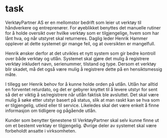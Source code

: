 # task

VerktøyPartner AS er en mellomstor bedrift som leier ut verktøy til håndverkere og entreprenører. For øyeblikket benyttes det manuelle rutiner for å holde oversikt over hvilke verktøy som er tilgjengelige, hvem som har lånt hva, og når utstyret skal returneres. Daglig leder Henrik Hammer opplever at dette systemet gir mange feil, og at oversikten er mangelfull.

Henrik ønsker derfor at det utvikles et nytt system som gir bedre kontroll over både verktøy og utlån. Systemet skal gjøre det mulig å registrere verktøy inkludert navn, serienummer, tilstand og type. Dersom et verktøy blir skadet, må det også være mulig å registrere dette på en hensiktsmessig måte.

I tillegg ser Henrik behov for å kunne holde orden på utlån. Utlån har alltid en forventet returdato, og det er gebyrer knyttet til å levere utstyr for sent så det er viktig å se/registrere når utlån faktisk ble avsluttet. Det skal være mulig å søke etter utstyr basert på status, slik at man raskt kan se hva som er tilgjengelig, utleid eller til service. Likeledes skal det være enkelt å finne informasjon om tidligere og pågående utlån.

Kunder som benytter tjenestene til VerktøyPartner skal selv kunne finne ut om et bestemt verktøy er tilgjengelig. Øvrige deler av systemet skal være forbeholdt ansatte i virksomheten.
